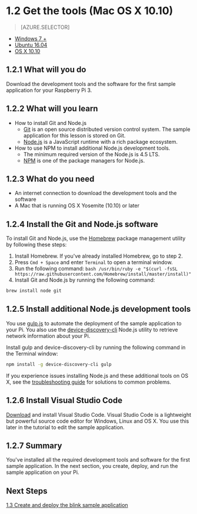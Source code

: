 <properties
 pageTitle="Get the tools (Mac OS X 10.10) | Microsoft Azure"
 description="Download and install the necessary tools and software for the first sample application for your Pi on Mac OS X."
 services="iot-hub"
 documentationCenter=""
 authors="shizn"
 manager="timlt"
 tags=""
 keywords=""/>

<tags
 ms.service="iot-hub"
 ms.devlang="multiple"
 ms.topic="article"
 ms.tgt_pltfrm="na"
 ms.workload="na"
 ms.date="09/28/2016" 
 ms.author="xshi"/>

# 1.2 Get the tools (Mac OS X 10.10)

> [AZURE.SELECTOR]
- [Windows 7 +](iot-hub-raspberrypikit-node-lesson1-get-the-tools-win32.md)
- [Ubuntu 16.04](iot-hub-raspberrypikit-node-lesson1-get-the-tools-ubuntu.md)
- [OS X 10.10](iot-hub-raspberrypikit-node-lesson1-get-the-tools-mac.md)

## 1.2.1 What will you do

Download the development tools and the software for the first sample application for your Raspberry Pi 3.

## 1.2.2 What will you learn

- How to install Git and Node.js
    - [Git](https://git-scm.com) is an open source distributed version control system. The sample application for this lesson is stored on Git.
    - [Node.js](https://nodejs.org/en/) is a JavaScript runtime with a rich package ecosystem.
- How to use NPM to install additional Node.js development tools.
  - The minimum required version of the Node.js is 4.5 LTS.
  - [NPM](https://www.npmjs.com) is one of the package managers for Node.js.

## 1.2.3 What do you need

- An internet connection to download the development tools and the software
- A Mac that is running OS X Yosemite (10.10) or later

## 1.2.4 Install the Git and Node.js software

To install Git and Node.js, use the [Homebrew](http://brew.sh) package management utility by following these steps:

1. Install Homebrew. If you've already installed Homebrew, go to step 2.
  1. Press `Cmd + Space` and enter `Terminal` to open a terminal window.
  2. Run the following command:
    ```bash
    /usr/bin/ruby -e "$(curl -fsSL https://raw.githubusercontent.com/Homebrew/install/master/install)"
    ```
2. Install Git and Node.js by running the following command:
  ```bash
  brew install node git
  ```

## 1.2.5 Install additional Node.js development tools

You use [gulp.js](http://gulpjs.com) to automate the deployment of the sample application to your Pi. You also use the [device-discovery-cli](https://github.com/Azure/device-discovery-cli) Node.js utility to retrieve network information about your Pi.

Install gulp and device-discovery-cli by running the following command in the Terminal window:

```bash
npm install -g device-discovery-cli gulp
```

If you experience issues installing Node.js and these additional tools on OS X, see the [troubleshooting guide](iot-hub-raspberrypikit-node-troubleshooting.md) for solutions to common problems.

## 1.2.6 Install Visual Studio Code

[Download](https://code.visualstudio.com/docs/setup/osx) and install Visual Studio Code. Visual Studio Code is a lightweight but powerful source code editor for Windows, Linux and OS X. You use this later in the tutorial to edit the sample application.

## 1.2.7 Summary

You've installed all the required development tools and software for the first sample application. In the next section, you create, deploy, and run the sample application on your Pi.

## Next Steps

[1.3 Create and deploy the blink sample application](iot-hub-raspberrypikit-node-lesson1-deploy-blink-app.md)
